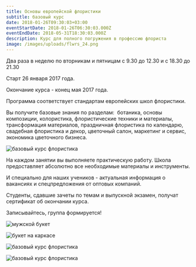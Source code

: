 ```yaml
---
title: Основы европейской флористики
subtitle: базовый курс
date: 2018-01-26T09:30:03+03:00
eventStartDate: 2018-01-26T06:30:03.000Z
eventEndDate: 2018-05-31T18:30:03.000Z
description: Курс для полного погружения в профессию флориста
image: /images/uploads/flwrs_24.png
---
```

Два раза в неделю по вторникам и пятницам с 9.30 до 12.30 и с 18.30 до 21.30

Старт 26 января 2017 года.

Окончание курса - конец мая 2017 года.

Программа соответствует стандартам европейских школ флористики.

Вы получите базовые знания по разделам:  ботаника, основы композиции, колористика, флористические техники и материалы, трансформация материалов, праздничная флористика по календарю, свадебная флористика и декор, цветочный салон, маркетинг и сервис, экономика цветочного бизнеса.

![базовый курс флористика](/images/uploads/DSCF2938.jpg)

На каждом занятии вы выполняете практическую работу. Школа предоставляет абсолютно все необходимые материалы и инструменты.

И специально для наших учеников - актуальная информация о вакансиях и спецпредложения от оптовых компаний.

Студенты, сдавшие зачеты по темам и выпускной экзамен, получат сертификат об окончании курса.

Записывайтесь, группа формируется!

![мужской букет](/images/uploads/DSCF1296.jpg)

![букет на каркасе](/images/uploads/DSCF3301.jpg)

![базовый курс флористика](/images/uploads/DSCF2545.jpg)

![базовый курс флористика](/images/uploads/DSCF3212.jpg)





